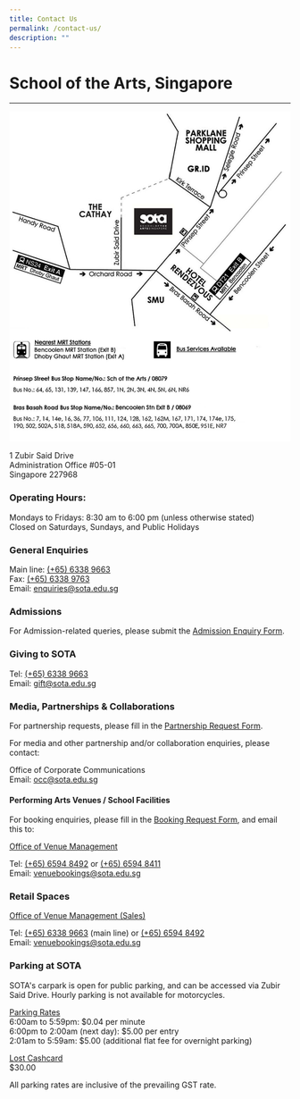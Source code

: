```yaml
---
title: Contact Us
permalink: /contact-us/
description: ""
---
```

# School of the Arts, Singapore
-----------------------------

![](/images/getting-to-sota.jpeg)

1 Zubir Said Drive  <br>
Administration Office #05-01  <br>
Singapore 227968  

### Operating Hours:
Mondays to Fridays: 8:30 am to 6:00 pm (unless otherwise stated)  <br>
Closed on Saturdays, Sundays, and Public Holidays

  


### General Enquiries

Main line:&nbsp;[(+65) 6338 9663](tel:+6563389663)  <br>
Fax:&nbsp;[(+65) 6338 9763](tel:+6563389763)  <br>
Email:&nbsp;[enquiries@sota.edu.sg](mailto:enquiries@sota.edu.sg)

  

### Admissions

For Admission-related queries, please submit the&nbsp;[Admission Enquiry Form](https://forms.gle/QVBF4BZryKBs2LPC9).


### Giving to SOTA


Tel:&nbsp;[(+65) 6338 9663](tel:+6563389663)  <br>
Email:&nbsp;[gift@sota.edu.sg](mailto:gift@sota.edu.sg)

### Media, Partnerships &amp; Collaborations

For partnership requests, please fill in the&nbsp;[Partnership Request Form](https://docs.google.com/a/sota.edu.sg/forms/d/e/1FAIpQLSddPfv84wRk-2l7SXRpuMv6vIHayF_ItdQfINK_7uhUitm4MQ/viewform?c=0&amp;w=1).  
  
For media and other partnership and/or collaboration enquiries, please contact:  
  
Office of Corporate Communications  
Email:&nbsp;[occ@sota.edu.sg](mailto:occ@sota.edu.sg)

#### Performing Arts Venues / School Facilities

For booking enquiries, please fill in the&nbsp;[Booking Request Form](/files/performing-arts-venues-booking-request-form---march-2011.pdf), and email this to:  
  
<u>Office of Venue Management</u>

Tel:&nbsp;[(+65) 6594 8492](tel:+6565948492)&nbsp;or&nbsp;[(+65) 6594 8411](tel:+6565948411)  <br>
Email:&nbsp;[venuebookings@sota.edu.sg](mailto:venuebookings@sota.edu.sg)

  
### Retail Spaces

<u>Office of Venue Management (Sales)</u>

Tel:&nbsp;[(+65) 6338 9663](tel:+6563389663)&nbsp;(main line) or&nbsp;[(+65) 6594 8492](tel:+6565948492)  <br>
Email:&nbsp;[venuebookings@sota.edu.sg](mailto:venuebookings@sota.edu.sg)

### Parking at SOTA


SOTA's carpark is open for public parking, and can be accessed via Zubir Said Drive. Hourly parking is not available for motorcycles.  
  
<u>Parking Rates</u> <br>
6:00am to 5:59pm: $0.04 per minute  <br>
6:00pm to 2:00am (next day): $5.00 per entry  <br>
2:01am to 5:59am: $5.00 (additional flat fee for overnight parking)  
  
<u>Lost Cashcard</u><br>
$30.00  
  
All parking rates are inclusive of the prevailing GST rate.